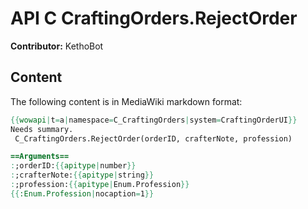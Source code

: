# API C CraftingOrders.RejectOrder

**Contributor:** KethoBot

## Content

The following content is in MediaWiki markdown format:

```mediawiki
{{wowapi|t=a|namespace=C_CraftingOrders|system=CraftingOrderUI}}
Needs summary.
 C_CraftingOrders.RejectOrder(orderID, crafterNote, profession)

==Arguments==
:;orderID:{{apitype|number}}
:;crafterNote:{{apitype|string}}
:;profession:{{apitype|Enum.Profession}}
{{:Enum.Profession|nocaption=1}}
```